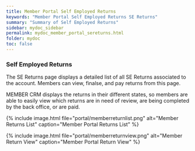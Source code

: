 ```yaml
---
title: Member Portal Self Employed Returns
keywords: "Member Portal Self Employed Returns SE Returns"
summary: "Summary of Self Employed Returns"
sidebar: mydoc_sidebar
permalink: mydoc_member_portal_sereturns.html
folder: mydoc
toc: false
---
```


### Self Employed Returns

The SE Returns page displays a detailed list of all SE Returns associated to the account. Members can view, finalse, and pay returns from this page.

MEMBER CRM displays the returns in their different states, so members are able to easily view which returns are in need of review, are being completed by the back office, or are paid.

{% include image.html file="portal/memberreturnlist.png" alt="Member Returns List" caption="Member Portal Returns List" %}

{% include image.html file="portal/memberreturnview.png" alt="Member Return View" caption="Member Portal Return View" %}
